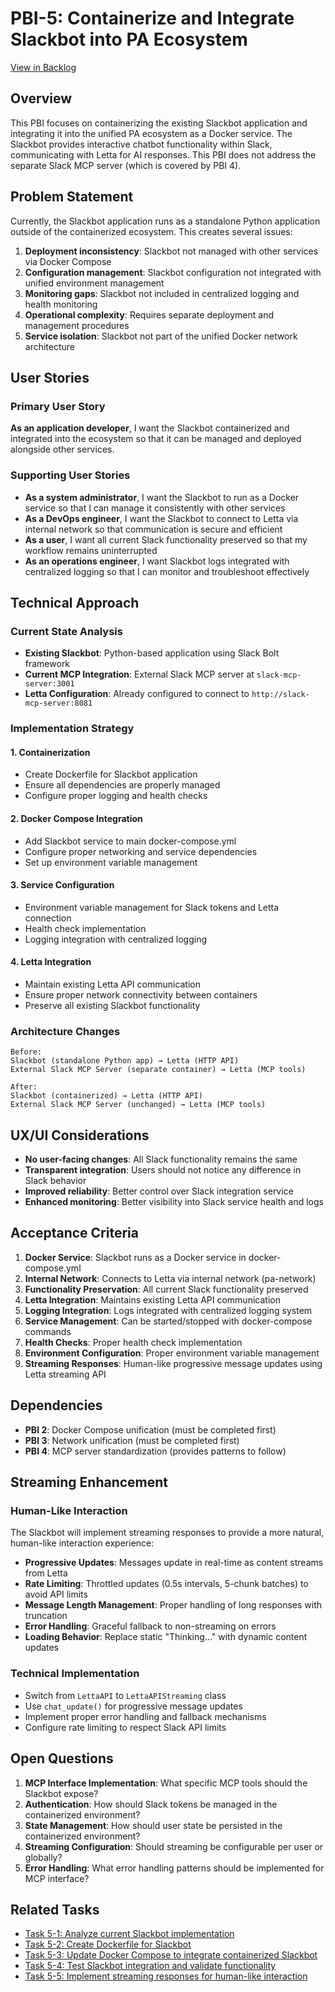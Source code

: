 # PBI-5: Containerize and Integrate Slackbot into PA Ecosystem

[View in Backlog](../backlog.md#user-content-5)

## Overview

This PBI focuses on containerizing the existing Slackbot application and integrating it into the unified PA ecosystem as a Docker service. The Slackbot provides interactive chatbot functionality within Slack, communicating with Letta for AI responses. This PBI does not address the separate Slack MCP server (which is covered by PBI 4).

## Problem Statement

Currently, the Slackbot application runs as a standalone Python application outside of the containerized ecosystem. This creates several issues:

1. **Deployment inconsistency**: Slackbot not managed with other services via Docker Compose
2. **Configuration management**: Slackbot configuration not integrated with unified environment management
3. **Monitoring gaps**: Slackbot not included in centralized logging and health monitoring
4. **Operational complexity**: Requires separate deployment and management procedures
5. **Service isolation**: Slackbot not part of the unified Docker network architecture

## User Stories

### Primary User Story
**As an application developer**, I want the Slackbot containerized and integrated into the ecosystem so that it can be managed and deployed alongside other services.

### Supporting User Stories
- **As a system administrator**, I want the Slackbot to run as a Docker service so that I can manage it consistently with other services
- **As a DevOps engineer**, I want the Slackbot to connect to Letta via internal network so that communication is secure and efficient
- **As a user**, I want all current Slack functionality preserved so that my workflow remains uninterrupted
- **As an operations engineer**, I want Slackbot logs integrated with centralized logging so that I can monitor and troubleshoot effectively

## Technical Approach

### Current State Analysis
- **Existing Slackbot**: Python-based application using Slack Bolt framework
- **Current MCP Integration**: External Slack MCP server at `slack-mcp-server:3001`
- **Letta Configuration**: Already configured to connect to `http://slack-mcp-server:8081`

### Implementation Strategy

#### 1. Containerization
- Create Dockerfile for Slackbot application
- Ensure all dependencies are properly managed
- Configure proper logging and health checks

#### 2. Docker Compose Integration
- Add Slackbot service to main docker-compose.yml
- Configure proper networking and service dependencies
- Set up environment variable management

#### 3. Service Configuration
- Environment variable management for Slack tokens and Letta connection
- Health check implementation
- Logging integration with centralized logging

#### 4. Letta Integration
- Maintain existing Letta API communication
- Ensure proper network connectivity between containers
- Preserve all existing Slackbot functionality

### Architecture Changes

```
Before:
Slackbot (standalone Python app) → Letta (HTTP API)
External Slack MCP Server (separate container) → Letta (MCP tools)

After:
Slackbot (containerized) → Letta (HTTP API)
External Slack MCP Server (unchanged) → Letta (MCP tools)
```

## UX/UI Considerations

- **No user-facing changes**: All Slack functionality remains the same
- **Transparent integration**: Users should not notice any difference in Slack behavior
- **Improved reliability**: Better control over Slack integration service
- **Enhanced monitoring**: Better visibility into Slack service health and logs

## Acceptance Criteria

1. **Docker Service**: Slackbot runs as a Docker service in docker-compose.yml
2. **Internal Network**: Connects to Letta via internal network (pa-network)
3. **Functionality Preservation**: All current Slack functionality preserved
4. **Letta Integration**: Maintains existing Letta API communication
5. **Logging Integration**: Logs integrated with centralized logging system
6. **Service Management**: Can be started/stopped with docker-compose commands
7. **Health Checks**: Proper health check implementation
8. **Environment Configuration**: Proper environment variable management
9. **Streaming Responses**: Human-like progressive message updates using Letta streaming API

## Dependencies

- **PBI 2**: Docker Compose unification (must be completed first)
- **PBI 3**: Network unification (must be completed first)
- **PBI 4**: MCP server standardization (provides patterns to follow)

## Streaming Enhancement

### Human-Like Interaction
The Slackbot will implement streaming responses to provide a more natural, human-like interaction experience:

- **Progressive Updates**: Messages update in real-time as content streams from Letta
- **Rate Limiting**: Throttled updates (0.5s intervals, 5-chunk batches) to avoid API limits
- **Message Length Management**: Proper handling of long responses with truncation
- **Error Handling**: Graceful fallback to non-streaming on errors
- **Loading Behavior**: Replace static "Thinking..." with dynamic content updates

### Technical Implementation
- Switch from `LettaAPI` to `LettaAPIStreaming` class
- Use `chat_update()` for progressive message updates
- Implement proper error handling and fallback mechanisms
- Configure rate limiting to respect Slack API limits

## Open Questions

1. **MCP Interface Implementation**: What specific MCP tools should the Slackbot expose?
2. **Authentication**: How should Slack tokens be managed in the containerized environment?
3. **State Management**: How should user state be persisted in the containerized environment?
4. **Streaming Configuration**: Should streaming be configurable per user or globally?
5. **Error Handling**: What error handling patterns should be implemented for MCP interface?

## Related Tasks

- [Task 5-1: Analyze current Slackbot implementation](./5-1.md)
- [Task 5-2: Create Dockerfile for Slackbot](./5-2.md)
- [Task 5-3: Update Docker Compose to integrate containerized Slackbot](./5-3.md)
- [Task 5-4: Test Slackbot integration and validate functionality](./5-4.md)
- [Task 5-5: Implement streaming responses for human-like interaction](./5-5.md)
